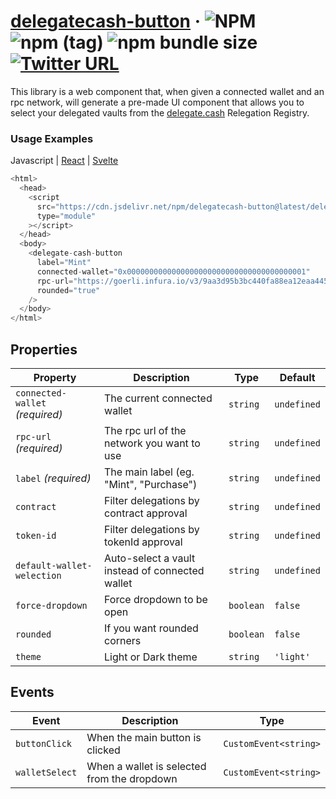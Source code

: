 # [delegatecash-button](https://delegate.cash) &middot; ![NPM](https://img.shields.io/npm/l/delegatecash-button?registry_uri=https%3A%2F%2Fregistry.npmjs.com) ![npm (tag)](https://img.shields.io/npm/v/delegatecash-button/latest) ![npm bundle size](https://img.shields.io/bundlephobia/min/delegatecash-button) [![Twitter URL](https://img.shields.io/twitter/url?url=https%3A%2F%2Ftwitter.com%2Fdelegatecash)](https://twitter.com/delegatecash)

This library is a web component that, when given a connected wallet and an rpc network, will generate a pre-made UI component that allows you to select your delegated vaults from the [delegate.cash](https://delegate.cash) Relegation Registry.

### Usage Examples

Javascript | [React](https://github.com/delegatecash/delegatecash-button/tree/main/libraries/react) | [Svelte](https://github.com/delegatecash/delegatecash-button/tree/main/libraries/svelte)

```javascript
<html>
  <head>
    <script
      src="https://cdn.jsdelivr.net/npm/delegatecash-button@latest/delegate-cash-button.js"
      type="module"
    ></script>
  </head>
  <body>
    <delegate-cash-button
      label="Mint"
      connected-wallet="0x0000000000000000000000000000000000000001"
      rpc-url="https://goerli.infura.io/v3/9aa3d95b3bc440fa88ea12eaa4456161"
      rounded="true"
    />
  </body>
</html>
```

## Properties

| Property                        | Description                                     | Type      | Default     |
| ------------------------------- | ----------------------------------------------- | --------- | ----------- |
| `connected-wallet` _(required)_ | The current connected wallet                    | `string`  | `undefined` |
| `rpc-url` _(required)_          | The rpc url of the network you want to use      | `string`  | `undefined` |
| `label` _(required)_            | The main label (eg. "Mint", "Purchase")         | `string`  | `undefined` |
| `contract`                      | Filter delegations by contract approval         | `string`  | `undefined` |
| `token-id`                      | Filter delegations by tokenId approval          | `string`  | `undefined` |
| `default-wallet-welection`      | Auto-select a vault instead of connected wallet | `string`  | `undefined` |
| `force-dropdown`                | Force dropdown to be open                       | `boolean` | `false`     |
| `rounded`                       | If you want rounded corners                     | `boolean` | `false`     |
| `theme`                         | Light or Dark theme                             | `string`  | `'light'`   |

## Events

| Event          | Description                                 | Type                  |
| -------------- | ------------------------------------------- | --------------------- |
| `buttonClick`  | When the main button is clicked             | `CustomEvent<string>` |
| `walletSelect` | When a wallet is selected from the dropdown | `CustomEvent<string>` |
